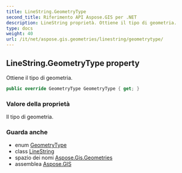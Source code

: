 ```yaml
---
title: LineString.GeometryType
second_title: Riferimento API Aspose.GIS per .NET
description: LineString proprietà. Ottiene il tipo di geometria.
type: docs
weight: 40
url: /it/net/aspose.gis.geometries/linestring/geometrytype/
---
```

## LineString.GeometryType property

Ottiene il tipo di geometria.

```csharp
public override GeometryType GeometryType { get; }
```

### Valore della proprietà

Il tipo di geometria.

### Guarda anche

* enum [GeometryType](../../geometrytype/)
* class [LineString](../)
* spazio dei nomi [Aspose.Gis.Geometries](../../linestring/)
* assemblea [Aspose.GIS](../../../)


